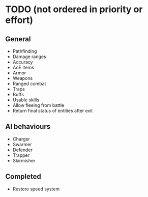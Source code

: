 # TODO (not ordered in priority or effort)
## General
* Pathfinding
* Damage ranges
* Accuracy
* AoE items
* Armor
* Weapons
* Ranged combat
* Traps
* Buffs
* Usable skills
* Allow fleeing from battle
* Return final status of entities after exit

## AI behaviours
* Charger
* Swarmer
* Defender
* Trapper
* Skirmisher

## Completed
* Restore speed system